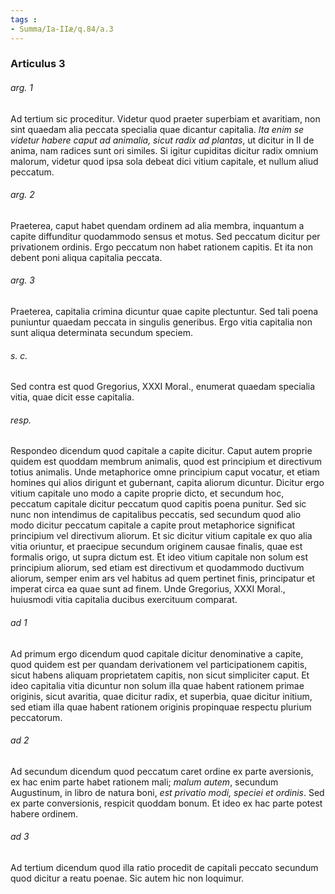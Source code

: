 ```yaml
---
tags : 
- Summa/Ia-IIæ/q.84/a.3
---
```


### Articulus 3

###### arg. 1
Ad tertium sic proceditur. Videtur quod praeter superbiam et avaritiam, non sint quaedam alia peccata specialia quae dicantur capitalia. *Ita enim se videtur habere caput ad animalia, sicut radix ad plantas*, ut dicitur in II de anima, nam radices sunt ori similes. Si igitur cupiditas dicitur radix omnium malorum, videtur quod ipsa sola debeat dici vitium capitale, et nullum aliud peccatum.

###### arg. 2
Praeterea, caput habet quendam ordinem ad alia membra, inquantum a capite diffunditur quodammodo sensus et motus. Sed peccatum dicitur per privationem ordinis. Ergo peccatum non habet rationem capitis. Et ita non debent poni aliqua capitalia peccata.

###### arg. 3
Praeterea, capitalia crimina dicuntur quae capite plectuntur. Sed tali poena puniuntur quaedam peccata in singulis generibus. Ergo vitia capitalia non sunt aliqua determinata secundum speciem.

###### s. c.
Sed contra est quod Gregorius, XXXI Moral., enumerat quaedam specialia vitia, quae dicit esse capitalia.

###### resp.
Respondeo dicendum quod capitale a capite dicitur. Caput autem proprie quidem est quoddam membrum animalis, quod est principium et directivum totius animalis. Unde metaphorice omne principium caput vocatur, et etiam homines qui alios dirigunt et gubernant, capita aliorum dicuntur. Dicitur ergo vitium capitale uno modo a capite proprie dicto, et secundum hoc, peccatum capitale dicitur peccatum quod capitis poena punitur. Sed sic nunc non intendimus de capitalibus peccatis, sed secundum quod alio modo dicitur peccatum capitale a capite prout metaphorice significat principium vel directivum aliorum. Et sic dicitur vitium capitale ex quo alia vitia oriuntur, et praecipue secundum originem causae finalis, quae est formalis origo, ut supra dictum est. Et ideo vitium capitale non solum est principium aliorum, sed etiam est directivum et quodammodo ductivum aliorum, semper enim ars vel habitus ad quem pertinet finis, principatur et imperat circa ea quae sunt ad finem. Unde Gregorius, XXXI Moral., huiusmodi vitia capitalia ducibus exercituum comparat.

###### ad 1
Ad primum ergo dicendum quod capitale dicitur denominative a capite, quod quidem est per quandam derivationem vel participationem capitis, sicut habens aliquam proprietatem capitis, non sicut simpliciter caput. Et ideo capitalia vitia dicuntur non solum illa quae habent rationem primae originis, sicut avaritia, quae dicitur radix, et superbia, quae dicitur initium, sed etiam illa quae habent rationem originis propinquae respectu plurium peccatorum.

###### ad 2
Ad secundum dicendum quod peccatum caret ordine ex parte aversionis, ex hac enim parte habet rationem mali; *malum autem*, secundum Augustinum, in libro de natura boni, *est privatio modi, speciei et ordinis*. Sed ex parte conversionis, respicit quoddam bonum. Et ideo ex hac parte potest habere ordinem.

###### ad 3
Ad tertium dicendum quod illa ratio procedit de capitali peccato secundum quod dicitur a reatu poenae. Sic autem hic non loquimur.

